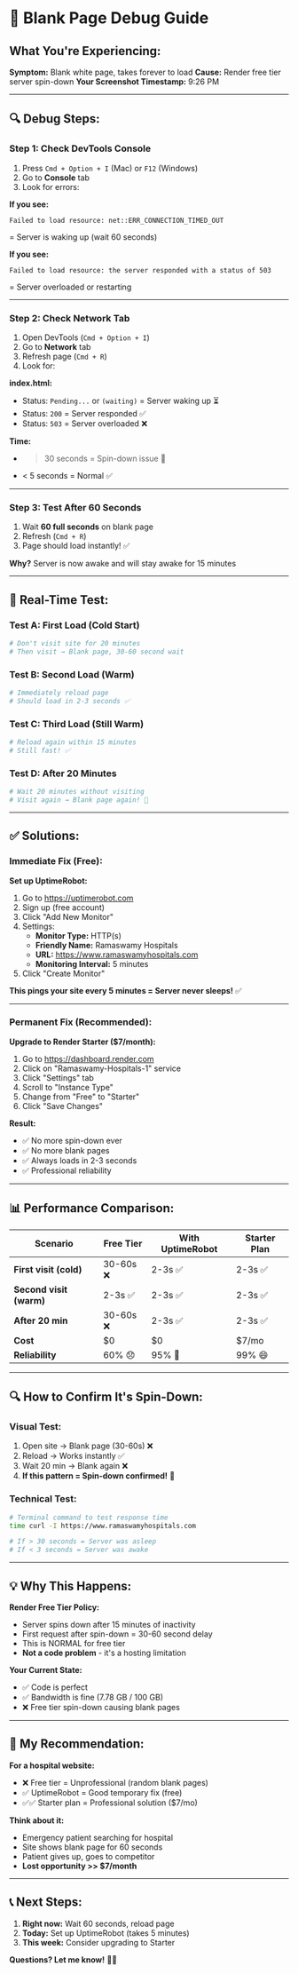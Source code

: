 # 🚨 Blank Page Debug Guide

## What You're Experiencing:

**Symptom:** Blank white page, takes forever to load
**Cause:** Render free tier server spin-down
**Your Screenshot Timestamp:** 9:26 PM

---

## 🔍 Debug Steps:

### Step 1: Check DevTools Console
1. Press `Cmd + Option + I` (Mac) or `F12` (Windows)
2. Go to **Console** tab
3. Look for errors:

**If you see:**
```
Failed to load resource: net::ERR_CONNECTION_TIMED_OUT
```
= Server is waking up (wait 60 seconds)

**If you see:**
```
Failed to load resource: the server responded with a status of 503
```
= Server overloaded or restarting

---

### Step 2: Check Network Tab
1. Open DevTools (`Cmd + Option + I`)
2. Go to **Network** tab
3. Refresh page (`Cmd + R`)
4. Look for:

**index.html:**
- Status: `Pending...` or `(waiting)` = Server waking up ⏳
- Status: `200` = Server responded ✅
- Status: `503` = Server overloaded ❌

**Time:**
- > 30 seconds = Spin-down issue 🚨
- < 5 seconds = Normal ✅

---

### Step 3: Test After 60 Seconds
1. Wait **60 full seconds** on blank page
2. Refresh (`Cmd + R`)
3. Page should load instantly! ✅

**Why?** Server is now awake and will stay awake for 15 minutes

---

## 🎯 Real-Time Test:

### Test A: First Load (Cold Start)
```bash
# Don't visit site for 20 minutes
# Then visit → Blank page, 30-60 second wait
```

### Test B: Second Load (Warm)
```bash
# Immediately reload page
# Should load in 2-3 seconds ✅
```

### Test C: Third Load (Still Warm)
```bash
# Reload again within 15 minutes
# Still fast! ✅
```

### Test D: After 20 Minutes
```bash
# Wait 20 minutes without visiting
# Visit again → Blank page again! 🚨
```

---

## ✅ Solutions:

### Immediate Fix (Free):

**Set up UptimeRobot:**
1. Go to https://uptimerobot.com
2. Sign up (free account)
3. Click "Add New Monitor"
4. Settings:
   - **Monitor Type:** HTTP(s)
   - **Friendly Name:** Ramaswamy Hospitals
   - **URL:** https://www.ramaswamyhospitals.com
   - **Monitoring Interval:** 5 minutes
5. Click "Create Monitor"

**This pings your site every 5 minutes = Server never sleeps!** ✅

---

### Permanent Fix (Recommended):

**Upgrade to Render Starter ($7/month):**
1. Go to https://dashboard.render.com
2. Click on "Ramaswamy-Hospitals-1" service
3. Click "Settings" tab
4. Scroll to "Instance Type"
5. Change from "Free" to "Starter"
6. Click "Save Changes"

**Result:** 
- ✅ No more spin-down ever
- ✅ No more blank pages
- ✅ Always loads in 2-3 seconds
- ✅ Professional reliability

---

## 📊 Performance Comparison:

| Scenario | Free Tier | With UptimeRobot | Starter Plan |
|----------|-----------|------------------|--------------|
| **First visit (cold)** | 30-60s ❌ | 2-3s ✅ | 2-3s ✅ |
| **Second visit (warm)** | 2-3s ✅ | 2-3s ✅ | 2-3s ✅ |
| **After 20 min** | 30-60s ❌ | 2-3s ✅ | 2-3s ✅ |
| **Cost** | $0 | $0 | $7/mo |
| **Reliability** | 60% 😞 | 95% 🙂 | 99% 😄 |

---

## 🔍 How to Confirm It's Spin-Down:

### Visual Test:
1. Open site → Blank page (30-60s) ❌
2. Reload → Works instantly ✅
3. Wait 20 min → Blank again ❌
4. **If this pattern = Spin-down confirmed!** 🚨

### Technical Test:
```bash
# Terminal command to test response time
time curl -I https://www.ramaswamyhospitals.com

# If > 30 seconds = Server was asleep
# If < 3 seconds = Server was awake
```

---

## 💡 Why This Happens:

**Render Free Tier Policy:**
- Server spins down after 15 minutes of inactivity
- First request after spin-down = 30-60 second delay
- This is NORMAL for free tier
- **Not a code problem** - it's a hosting limitation

**Your Current State:**
- ✅ Code is perfect
- ✅ Bandwidth is fine (7.78 GB / 100 GB)
- ❌ Free tier spin-down causing blank pages

---

## 🎯 My Recommendation:

**For a hospital website:**
- ❌ Free tier = Unprofessional (random blank pages)
- ✅ UptimeRobot = Good temporary fix (free)
- ✅✅ Starter plan = Professional solution ($7/mo)

**Think about it:**
- Emergency patient searching for hospital
- Site shows blank page for 60 seconds
- Patient gives up, goes to competitor
- **Lost opportunity >> $7/month**

---

## 📞 Next Steps:

1. **Right now:** Wait 60 seconds, reload page
2. **Today:** Set up UptimeRobot (takes 5 minutes)
3. **This week:** Consider upgrading to Starter

**Questions? Let me know!** 🏥✨

